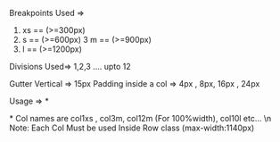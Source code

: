 Breakpoints Used =>
1. xs == (>=300px)
2. s == (>=600px)
3  m == (>=900px)
4. l == (>=1200px)

Divisions Used=>
1,2,3 .... upto 12

Gutter Vertical => 15px
Padding inside a col => 4px , 8px, 16px , 24px

Usage => * <div class="row">
		<div class="col1s">
		</div>
	   </div>
	* Col names are col1xs , col3m, col12m (For 100%width), col10l etc... \n
Note: Each Col Must be used Inside Row class (max-width:1140px)


